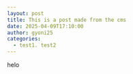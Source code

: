 ```yaml
---
layout: post
title: This is a post made from the cms
date: 2025-04-09T17:10:00
author: gyoni25
categories:
  - test1. test2
---
```

helo
